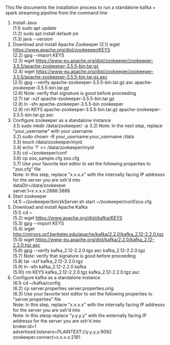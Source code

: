 This file documents the installation process to run a standalone kafka + spark streaming pipeline from the command line
1) Install Java  
(1.1) sudo apt update  
(1.2) sudo apt install default-jre  
(1.3) java --version  
2) Download and install Apache Zookeeper
(2.1) wget https://www.apache.org/dist/zookeeper/KEYS  
(2.2) gpg --import KEYS  
(2.3) wget https://www-eu.apache.org/dist/zookeeper/zookeeper-3.5.5/apache-zookeeper-3.5.5-bin.tar.gz  
(2.4) wget https://www-eu.apache.org/dist/zookeeper/zookeeper-3.5.5/apache-zookeeper-3.5.5-bin.tar.gz.asc  
(2.5) gpg --verify apache-zookeeper-3.5.5-bin.tar.gz.asc apache-zookeeper-3.5.5-bin.tar.gz  
(2.6) Note: verify that signature is good before proceeding  
(2.7) tar -xzf apache-zookeeper-3.5.5-bin.tar.gz  
(2.8) ln -sfn apache-zookeeper-3.5.5-bin zookeeper  
(2.9) rm KEYS apache-zookeeper-3.5.5-bin.tar.gz apache-zookeeper-3.5.5-bin.tar.gz.asc  
3) Configure zookeeper as a standalone instance  
3.1) sudo mkdir /data/zookeeper/ -p
3.2) Note: In the next step, replace "your_username" with your username    
3.2) sudo chown -R your_username:your_username /data  
3.3) touch /data/zookeeper/myid  
3.4) echo '1' >> /data/zookeeper/myid  
3.5) cd ~/zookeeper/conf   
3.6) cp zoo_sample.cfg zoo.cfg   
3.7) Use your favorite text editor to set the following properties to "zoo.cfg" file  
Note: In this step, replace "x.x.x.x" with the internally facing IP addresss for the server you are ssh'd into    
  dataDir=/data/zookeeper  
  server.1=x.x.x.x:2888:3888  
4) Start zookeeper  
(4.1) ~/zookeeper/bin/zkServer.sh start ~/zookeeper/conf/zoo.cfg
5) Download and install Apache Kafka  
(5.1) cd ~  
(5.2) wget https://www.apache.org/dist/kafka/KEYS   
(5.3) gpg --import KEYS  
(5.4) wget http://mirrors.ocf.berkeley.edu/apache/kafka/2.2.0/kafka_2.12-2.2.0.tgz  
(5.5) wget https://www-eu.apache.org/dist/kafka/2.2.0/kafka_2.12-2.2.0.tgz.asc  
(5.6) gpg --verify kafka_2.12-2.2.0.tgz.asc kafka_2.12-2.2.0.tgz  
(5.7) Note: verify that signature is good before proceeding  
(5.8) tar -xzf kafka_2.12-2.2.0.tgz  
(5.9) ln -sfn kafka_2.12-2.2.0 kafka  
(5.10) rm KEYS kafka_2.12-2.2.0.tgz kafka_2.12-2.2.0.tgz.asc  
6) Configure kafka as a standalone instance  
(6.1) cd ~/kafka/config  
(6.2) cp server.properties server.properties.orig   
(6.3) Use your favorite text editor to set the following properties to "server.properties" file  
Note: In this step, replace "x.x.x.x" with the internally facing IP addresss for the server you are ssh'd into  
Note: In this steop replace "y.y.y.y" with the externally facing IP addresss for the server you are ssh'd into  
  broker.id=1  
  advertised.listeners=PLAINTEXT://y.y.y.y:9092  
  zookeeper.connect=x.x.x.x:2181  
